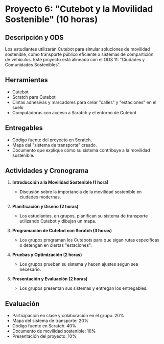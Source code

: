 # Proyecto 6: "Cutebot y la Movilidad Sostenible" (10 horas)

## Descripción y ODS
Los estudiantes utilizarán Cutebot para simular soluciones de movilidad sostenible, como transporte público eficiente o sistemas de compartición de vehículos. Este proyecto está alineado con el ODS 11: "Ciudades y Comunidades Sostenibles".

## Herramientas
- Cutebot
- Scratch para Cutebot
- Cintas adhesivas y marcadores para crear "calles" y "estaciones" en el suelo
- Computadoras con acceso a Scratch y el entorno de Cutebot

## Entregables
- Código fuente del proyecto en Scratch.
- Mapa del "sistema de transporte" creado.
- Documento que explique cómo su sistema contribuye a la movilidad sostenible.

## Actividades y Cronograma
1. **Introducción a la Movilidad Sostenible (1 hora)**
   - Discusión sobre la importancia de la movilidad sostenible en ciudades modernas.
  
2. **Planificación y Diseño (2 horas)**
   - Los estudiantes, en grupos, planifican su sistema de transporte utilizando Cutebot y dibujan un mapa.
  
3. **Programación de Cutebot con Scratch (3 horas)**
   - Los grupos programan los Cutebots para que sigan rutas específicas o detengan en ciertas "estaciones".
  
4. **Pruebas y Optimización (2 horas)**
   - Los grupos prueban su sistema y hacen ajustes según sea necesario.
  
5. **Presentación y Evaluación (2 horas)**
   - Los grupos presentan sus sistemas y entregan los entregables.

## Evaluación
- Participación en clase y colaboración en el grupo: 20%
- Mapa del sistema de transporte: 20%
- Código fuente en Scratch: 40%
- Documento de movilidad sostenible: 10%
- Presentación del proyecto: 10%